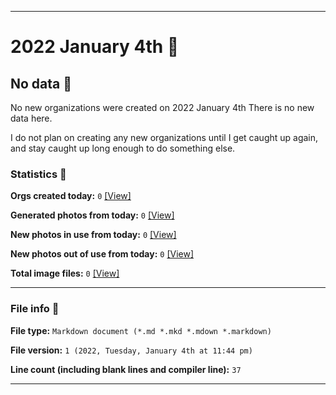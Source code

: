 
***

# 2022 January 4th 📅

## No data 🚫

No new organizations were created on 2022 January 4th There is no new data here.

I do not plan on creating any new organizations until I get caught up again, and stay caught up long enough to do something else.

<!-- I will (hopefully) be creating new organizations at some point later this month. At the moment, I have become overloaded, and need to take a break. The list keeps growing faster than I can catch up on it, and it would have taken 3+ more consecutive days of work, which I can't do right now. !-->

### Statistics 📝

**Orgs created today:** `0` [[View]](/NewOrgs/2022/01_January/README.md#january-4th-2022)

**Generated photos from today:** `0` [[View]](/OrganizationGraphics/ByDate/2022/01_January/04/Generated/)

**New photos in use from today:** `0` [[View]](/OrganizationGraphics/ByDate/2022/01_January/04/Used/)

**New photos out of use from today:** `0` [[View]](/OrganizationGraphics/ByDate/2022/01_January/04/Unused/)

**Total image files:** `0` [[View]](/OrganizationGraphics/ByDate/2022_January/04/)

***

### File info 📜

**File type:** `Markdown document (*.md *.mkd *.mdown *.markdown)`

**File version:** `1 (2022, Tuesday, January 4th at 11:44 pm)`

**Line count (including blank lines and compiler line):** `37`

***
